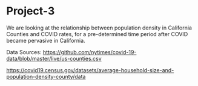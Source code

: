 # Project-3

We are looking at the relationship between population density in California Counties and COVID rates, for a pre-determined time period after COVID became pervasive in California. 

Data Sources: 
https://github.com/nytimes/covid-19-data/blob/master/live/us-counties.csv

https://covid19.census.gov/datasets/average-household-size-and-population-density-county/data
